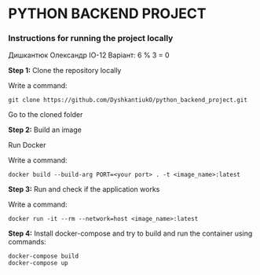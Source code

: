 # PYTHON BACKEND PROJECT
### Instructions for running the project locally

Дишкантюк Олександр ІО-12
Варіант:
6 % 3 = 0

**Step 1:** 
Clone the repository locally

Write a command:
```
git clone https://github.com/DyshkantiukO/python_backend_project.git
```
Go to the cloned folder

**Step 2:** 
Build an image

Run Docker

Write a command:
```
docker build --build-arg PORT=<your port> . -t <image_name>:latest
```

**Step 3:**
Run and check if the application works

Write a command:
```
docker run -it --rm --network=host <image_name>:latest
```

**Step 4:**
Install docker-compose and try to build and run the container using commands:
```
docker-compose build
docker-compose up
```
